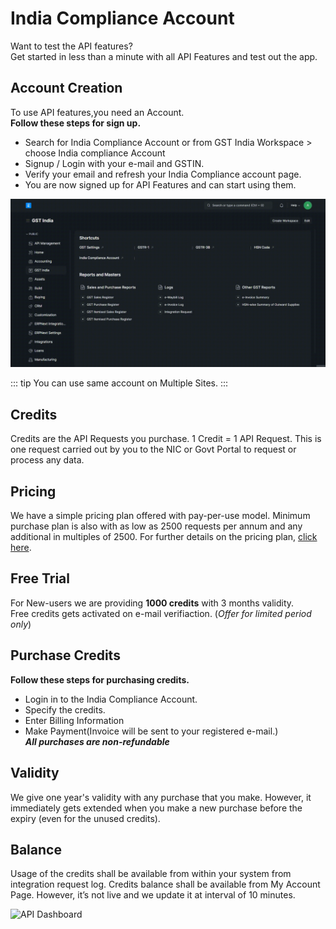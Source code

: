 # India Compliance Account

Want to test the API features?  
Get started in less than a minute with all API Features and test out the app.

## Account Creation
To use API features,you need an Account.  
**Follow these steps for sign up.**

- Search for India Compliance Account or from GST India Workspace > choose India compliance Account
- Signup / Login with your e-mail and GSTIN. 
- Verify your email and refresh your India Compliance account page.
- You are now signed up for API Features and can start using them.

![Account Creation](assets/ic_account.gif)

::: tip
You can use same account on Multiple Sites.
:::

## Credits
Credits are the API Requests you purchase. 1 Credit = 1 API Request. This is one request carried out by you to the NIC or Govt Portal to request or process any data.


## Pricing
We have a simple pricing plan offered with pay-per-use model. Minimum purchase plan is also with as low as 2500 requests per annum and any additional in multiples of 2500. For further details on the pricing plan, [click here](mailto:info@resilient.tech).

## Free Trial
For New-users we are providing **1000 credits** with 3 months validity.  
Free credits gets activated on e-mail verifiaction.
(*Offer for limited period only*)

## Purchase Credits
**Follow these steps for purchasing credits.**
- Login in to the India Compliance Account.
- Specify the credits.
- Enter Billing Information 
- Make Payment(Invoice will be sent to your registered e-mail.)  
***All purchases are non-refundable***

## Validity
We give one year's validity with any purchase that you make. However, it immediately gets extended when you make a new purchase before the expiry (even for the unused credits).

## Balance
Usage of the credits shall be available from within your system from integration request log.
Credits balance shall be available from My Account Page. However, it’s not live and we update it at interval of 10 minutes.

![API Dashboard](assets/api_dashboard.png)








